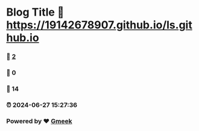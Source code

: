 # Blog Title :link: https://19142678907.github.io/ls.github.io 
### :page_facing_up: [2](https://19142678907.github.io/ls.github.io/tag.html) 
### :speech_balloon: 0 
### :hibiscus: 14 
### :alarm_clock: 2024-06-27 15:27:36 
### Powered by :heart: [Gmeek](https://github.com/Meekdai/Gmeek)
